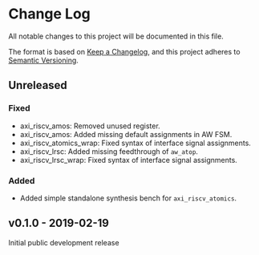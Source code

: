 # Change Log

All notable changes to this project will be documented in this file.

The format is based on [Keep a Changelog](http://keepachangelog.com/), and this project adheres to
[Semantic Versioning](http://semver.org).

## Unreleased

### Fixed
- axi_riscv_amos: Removed unused register.
- axi_riscv_amos: Added missing default assignments in AW FSM.
- axi_riscv_atomics_wrap: Fixed syntax of interface signal assignments.
- axi_riscv_lrsc: Added missing feedthrough of `aw_atop`.
- axi_riscv_lrsc_wrap: Fixed syntax of interface signal assignments.

### Added
- Added simple standalone synthesis bench for `axi_riscv_atomics`.

## v0.1.0 - 2019-02-19

Initial public development release
